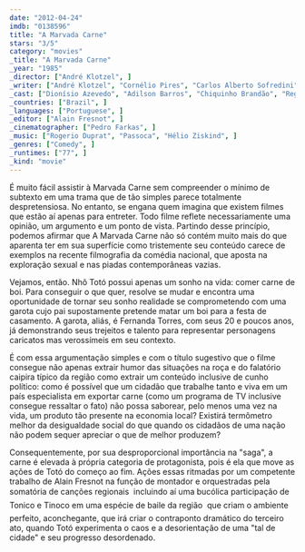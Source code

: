 ```yaml
---
date: "2012-04-24"
imdb: "0138596"
title: "A Marvada Carne"
stars: "3/5"
category: "movies"
_title: "A Marvada Carne"
_year: "1985"
_director: ["André Klotzel", ]
_writer: ["André Klotzel", "Cornélio Pires", "Carlos Alberto Sofredini", ]
_cast: ["Dionísio Azevedo", "Adilson Barros", "Chiquinho Brandão", "Regina Casé", "Tio Celso", "Henrique Lisboa", "Lucélia Maquiavelli", "Geny Prado", "Paco Sanches", ]
_countries: ["Brazil", ]
_languages: ["Portuguese", ]
_editor: ["Alain Fresnot", ]
_cinematographer: ["Pedro Farkas", ]
_music: ["Rogerio Duprat", "Passoca", "Hélio Ziskind", ]
_genres: ["Comedy", ]
_runtimes: ["77", ]
_kind: "movie"
---
```

É muito fácil assistir à Marvada Carne sem compreender o mínimo de subtexto em uma trama que de tão simples parece totalmente despretensiosa. No entanto, se engana quem imagina que existem filmes que estão aí apenas para entreter. Todo filme reflete necessariamente uma opinião, um argumento e um ponto de vista. Partindo desse princípio, podemos afirmar que A Marvada Carne não só contém muito mais do que aparenta ter em sua superfície como tristemente seu conteúdo carece de exemplos na recente filmografia da comédia nacional, que aposta na exploração sexual e nas piadas contemporâneas vazias.

Vejamos, então. Nhô Totó possui apenas um sonho na vida: comer carne de boi. Para conseguir o que quer, resolve se mudar e encontra uma oportunidade de tornar seu sonho realidade se comprometendo com uma garota cujo pai supostamente pretende matar um boi para a festa de casamento. A garota, aliás, é Fernanda Torres, com seus 20 e poucos anos, já demonstrando seus trejeitos e talento para representar personagens caricatos mas verossímeis em seu contexto.

É com essa argumentação simples e com o título sugestivo que o filme consegue não apenas extrair humor das situações na roça e do falatório caipira típico da região como extrair um conteúdo inclusive de cunho político: como é possível que um cidadão que trabalhe tanto e viva em um país especialista em exportar carne (como um programa de TV inclusive consegue ressaltar o fato) não possa saborear, pelo menos uma vez na vida, um produto tão presente na economia local? Existirá termômetro melhor da desigualdade social do que quando os cidadãos de uma nação não podem sequer apreciar o que de melhor produzem?

Consequentemente, por sua desproporcional importância na "saga", a carne é elevada à própria categoria de protagonista, pois é ela que move as ações de Totó do começo ao fim. Ações essas ritmadas por um competente trabalho de Alain Fresnot na função de montador e orquestradas pela somatória de canções regionais  incluindo aí uma bucólica participação de Tonico e Tinoco em uma espécie de baile da região  que criam o ambiente perfeito, aconchegante, que irá criar o contraponto dramático do terceiro ato, quando Totó experimenta o caos e a desorientação de uma "tal de cidade" e seu progresso desordenado.

